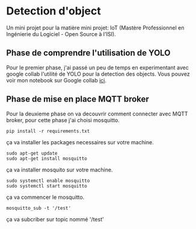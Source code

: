 # Detection d'object
Un mini projet pour la matière mini projet: IoT (Mastère Professionnel en Ingénierie du Logiciel - Open Source à l'ISI).

## Phase de comprendre l'utilisation de YOLO
Pour le premier phase, j'ai passé un peu de temps en experimentant avec google collab l'utilité de YOLO pour la detection des objects. Vous pouvez voir mon notebook sur Google collab [ici](https://colab.research.google.com/drive/1VSr4PVOL2Hj9FASWaUyxOUUAWA3vYCYB?usp=sharing).

## Phase de mise en place MQTT broker
Pour la deuxieme phase on va decouvrir comment connecter avec MQTT broker, pour cette phase j'ai choisi mosquitto.

```
pip install -r requirements.txt
```
ça va installer les packages necessaires sur votre machine.

```
sudo apt-get update
sudo apt-get install mosquitto
```
ça va installer mosquito sur votre machine.

```
sudo systemctl enable mosquitto
sudo systemctl start mosquitto
```
ça va commencer le mosquitto.
```
mosquitto_sub -t '/test'
```
ça va subcriber sur topic nommé '/test'